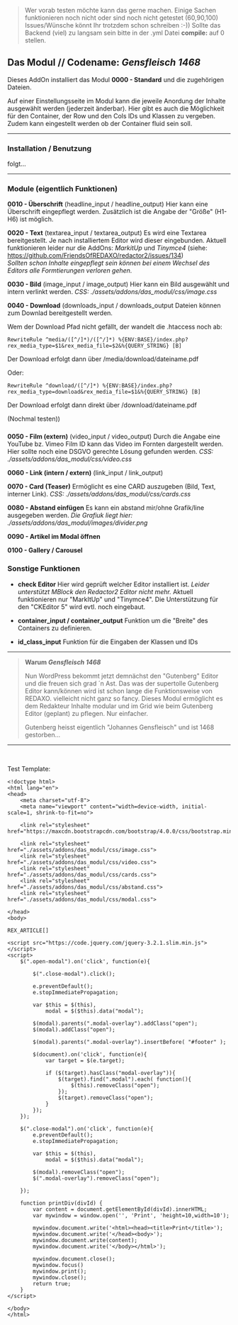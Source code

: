 > Wer vorab testen möchte kann das gerne machen. 
> Einige Sachen funktionieren noch nicht oder sind noch nicht getestet (60,90,100)
> Issues/Wünsche könnt Ihr trotzdem schon schreiben :-))
> Sollte das Backend (viel) zu langsam sein bitte in der .yml Datei **compile:** auf 0 stellen.
>



## Das Modul // Codename: _Gensfleisch 1468_ 

Dieses AddOn installiert das Modul **0000 - Standard** und die zugehörigen Dateien.

Auf einer Einstellungsseite im Modul kann die jeweile Anordung der Inhalte ausgewählt werden (jederzeit änderbar). Hier gibt es auch die Möglichkeit für den Container, der Row und den Cols IDs und Klassen zu vergeben. Zudem kann eingestellt werden ob der Container fluid sein soll.


---

### Installation / Benutzung

folgt...


---
### Module (eigentlich Funktionen)

**0010 - Überschrift** (headline_input / headline_output) 
Hier kann eine Überschrift eingepflegt werden. Zusätzlich ist die Angabe der "Größe" (H1-H6) ist möglich.

**0020 - Text** (textarea_input / textarea_output)
Es wird eine Textarea bereitgestellt. Je nach installiertem Editor wird dieser eingebunden. Aktuell funktionieren leider nur die AddOns: _MarkitUp_ und _Tinymce4_ (siehe: https://github.com/FriendsOfREDAXO/redactor2/issues/134)<br/>_Sollten schon Inhalte eingepflegt sein können bei einem Wechsel des Editors alle Formtierungen verloren gehen._


**0030 - Bild** (image_input / image_output)
Hier kann ein Bild ausgewählt und intern verlinkt werden.
*CSS: ./assets/addons/das_modul/css/image.css*  

**0040 - Download** (downloads_input / downloads_output
Dateien können zum Downlad bereitgestellt werden.

Wem der Download Pfad nicht gefällt, der wandelt die .htaccess noch ab:

    RewriteRule ^media/([^/]*)/([^/]*) %{ENV:BASE}/index.php?rex_media_type=$1&rex_media_file=$2&%{QUERY_STRING} [B]

Der Download erfolgt dann über /media/download/dateiname.pdf</p>

Oder:

    RewriteRule ^download/([^/]*) %{ENV:BASE}/index.php?rex_media_type=download&rex_media_file=$1&%{QUERY_STRING} [B]

Der Download erfolgt dann direkt über /download/dateiname.pdf

(Nochmal testen))

###
 
**0050 - Film (extern)** (video_input / video_output)
Durch die Angabe eine YouTube bz. Vimeo Film ID kann das Video im Fornten dargestellt werden. Hier sollte noch eine DSGVO gerechte Lösung gefunden werden.
*CSS: ./assets/addons/das_modul/css/video.css*


**0060 - Link (intern / extern)** (link_input / link_output)

**0070 - Card (Teaser)**
Ermöglicht es eine CARD auszugeben (Bild, Text, interner Link). *CSS: ./assets/addons/das_modul/css/cards.css*  

**0080 - Abstand einfügen**
Es kann ein abstand mir/ohne Grafik/line ausgegeben werden.
*Die Grafiuk liegt hier: ./assets/addons/das_modul/images/divider.png* 


**0090 - Artikel im Modal öffnen**

**0100 - Gallery / Carousel**



### Sonstige Funktionen

- **check Editor**
Hier wird geprüft welcher Editor installiert ist. _Leider unterstützt MBlock den Redactor2 Editor nicht mehr._ Aktuell funktionieren nur "MarkItUp" und "Tinymce4". Die Unterstützung für den "CKEditor 5" wird evtl. noch eingebaut. 

- **container_input / container_output**
Funktion um die "Breite" des Containers zu definieren. 

- **id_class_input**
Funktion für die Eingaben der Klassen und IDs

---

> **Warum _Gensfleisch 1468_**
>
> Nun WordPress bekommt jetzt demnächst den "Gutenberg" Editor und die freuen sich grad ´n Ast. Das was der supertolle Gutenberg Editor kann/können wird ist schon lange die Funktionsweise von REDAXO. vielleicht nicht ganz so fancy. Dieses Modul ermöglicht es dem Redakteur Inhalte modular und im Grid wie beim Gutenberg Editor (geplant) zu pflegen. Nur einfacher.  
>
> Gutenberg heisst eigentlich "Johannes Gensfleisch" und ist 1468 gestorben...


---
<br/>

Test Template:

```
<!doctype html>
<html lang="en">
<head>
    <meta charset="utf-8">
    <meta name="viewport" content="width=device-width, initial-scale=1, shrink-to-fit=no">

    <link rel="stylesheet" href="https://maxcdn.bootstrapcdn.com/bootstrap/4.0.0/css/bootstrap.min.css">

    <link rel="stylesheet" href="./assets/addons/das_modul/css/image.css">
    <link rel="stylesheet" href="./assets/addons/das_modul/css/video.css">
    <link rel="stylesheet" href="./assets/addons/das_modul/css/cards.css">
    <link rel="stylesheet" href="./assets/addons/das_modul/css/abstand.css">
    <link rel="stylesheet" href="./assets/addons/das_modul/css/modal.css">

</head>
<body>

REX_ARTICLE[]

<script src="https://code.jquery.com/jquery-3.2.1.slim.min.js"></script>
<script>
    $(".open-modal").on('click', function(e){

        $(".close-modal").click();

        e.preventDefault();
        e.stopImmediatePropagation;

        var $this = $(this),
            modal = $($this).data("modal");
        
        $(modal).parents(".modal-overlay").addClass("open");
        $(modal).addClass("open");

        $(modal).parents(".modal-overlay").insertBefore( "#footer" );

        $(document).on('click', function(e){
            var target = $(e.target);

            if ($(target).hasClass("modal-overlay")){
                $(target).find(".modal").each( function(){
                    $(this).removeClass("open");
                });
                $(target).removeClass("open");
            }
        });
    });

    $(".close-modal").on('click', function(e){
        e.preventDefault();
        e.stopImmediatePropagation;

        var $this = $(this),
            modal = $($this).data("modal");

        $(modal).removeClass("open");
        $(".modal-overlay").removeClass("open");

    });

    function printDiv(divId) {
        var content = document.getElementById(divId).innerHTML;
        var mywindow = window.open('', 'Print', 'height=10,width=10');

        mywindow.document.write('<html><head><title>Print</title>');
        mywindow.document.write('</head><body>');
        mywindow.document.write(content);
        mywindow.document.write('</body></html>');

        mywindow.document.close();
        mywindow.focus()
        mywindow.print();
        mywindow.close();
        return true;
    }
</script>

</body>
</html>

```
